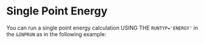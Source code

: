 # Single Point Energy

You can run a single point energy calculation USING THE `RUNTYP='ENERGY'` in the `&INPRUN` as in the following example:





 
